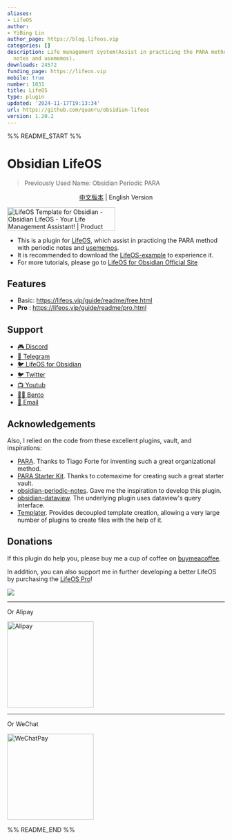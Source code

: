 ```yaml
---
aliases:
- LifeOS
author:
- YiBing Lin
author_page: https://blog.lifeos.vip
categories: []
description: Life management system(Assist in practicing the PARA method with periodic
  notes and usememos).
downloads: 24572
funding_page: https://lifeos.vip
mobile: true
number: 1031
title: LifeOS
type: plugin
updated: '2024-11-17T19:13:34'
url: https://github.com/quanru/obsidian-lifeos
version: 1.20.2
---
```


%% README_START %%

# Obsidian LifeOS

> Previously Used Name: Obsidian Periodic PARA

<p align="center"><a title="中文版本" href="https://github.com/quanru/obsidian-periodic-para/blob/main/README-ZH.md">中文版本</a>  |  English Version</p>

<a href="https://www.producthunt.com/posts/lifeos-template-for-obsidian?utm_source=badge-featured&utm_medium=badge&utm_souce=badge-lifeos&#0045;template&#0045;for&#0045;obsidian" target="_blank">
  <img src="https://api.producthunt.com/widgets/embed-image/v1/featured.svg?post_id=441390&theme=light" alt="LifeOS&#0032;Template&#0032;for&#0032;Obsidian - Obsidian&#0032;LifeOS&#0032;&#0045;&#0032;Your&#0032;Life&#0032;Management&#0032;Assistant&#0033; | Product Hunt" style="width: 250px; height: 54px;" width="250" height="54" />
</a>

- This is a plugin for [LifeOS](https://quanru.github.io/2023/07/08/Building%20my%20second%20brain%20%F0%9F%A7%A0%20with%20Obsidian/), which assist in practicing the PARA method with periodic notes and [usememos](https://www.usememos.com/).
- It is recommended to download the [LifeOS-example](https://github.com/quanru/obsidian-example-LifeOS/tree/main) to experience it.
- For more tutorials, please go to [LifeOS for Obsidian Official Site](https://lifeos.vip/)

## Features

- Basic: https://lifeos.vip/guide/readme/free.html
- **Pro** : https://lifeos.vip/guide/readme/pro.html


## Support

- [🎮 Discord](https://discord.gg/HZGanKEkuZ)
- [💬 Telegram](https://t.me/+OLTasChvEEthMjBl)
- [🐦 LifeOS for Obsidian](https://twitter.com/quan_ru)
- [🐦 Twitter](https://twitter.com/quanruzhuoxiu)
- [📺 Youtub](https://www.youtube.com/@LeYangLin)
- [🧑‍🔧 Bento](https://bento.me/leyang)
- [📧 Email](mailto:quanruzhuoxiu@gmail.com)


## Acknowledgements

Also, I relied on the code from these excellent plugins, vault, and inspirations:

- [PARA](https://fortelabs.com/blog/para/). Thanks to Tiago Forte for inventing such a great organizational method.
- [PARA Starter Kit](https://forum.obsidian.md/t/para-starter-kit/223). Thanks to cotemaxime for creating such a great starter vault.
- [obsidian-periodic-notes](https://github.com/liamcain/obsidian-periodic-notes). Gave me the inspiration to develop this plugin.
- [obsidian-dataview](https://github.com/blacksmithgu/obsidian-dataview). The underlying plugin uses dataview's query interface.
- [Templater](https://github.com/SilentVoid13/Templater). Provides decoupled template creation, allowing a very large number of plugins to create files with the help of it.

## Donations

If this plugin do help you, please buy me a cup of coffee on [buymeacoffee](https://www.buymeacoffee.com/leyang).

In addition, you can also support me in further developing a better LifeOS by purchasing the [LifeOS Pro](https://lifeos.vip/plugin/life-os-pro.html)!

<a href="https://www.buymeacoffee.com/leyang"><img src="https://img.buymeacoffee.com/button-api/?text=Buy me a coffee&emoji=&slug=leyang&button_colour=40DCA5&font_colour=ffffff&font_family=Cookie&outline_colour=000000&coffee_colour=FFDD00" /></a>

---

Or Alipay

<img alt="Alipay" src="https://quanru.github.io/img/alipay-qr.jpg" width="200"/>

---

Or WeChat

<img alt="WeChatPay" src="https://quanru.github.io/img/wechat-qr.jpg" width="200"/>


%% README_END %%